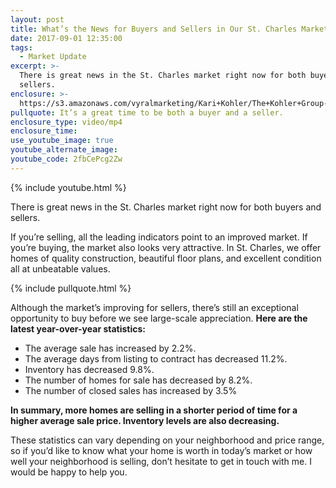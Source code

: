 ```yaml
---
layout: post
title: What’s the News for Buyers and Sellers in Our St. Charles Market?
date: 2017-09-01 12:35:00
tags:
  - Market Update
excerpt: >-
  There is great news in the St. Charles market right now for both buyers and
  sellers.
enclosure: >-
  https://s3.amazonaws.com/vyralmarketing/Kari+Kohler/The+Kohler+Group-+Your+latest+St.+Charles+market+update.mp4
pullquote: It’s a great time to be both a buyer and a seller.
enclosure_type: video/mp4
enclosure_time:
use_youtube_image: true
youtube_alternate_image:
youtube_code: 2fbCePcg2Zw
---
```



{% include youtube.html %}

There is great news in the St. Charles market right now for both buyers and sellers.

If you’re selling, all the leading indicators point to an improved market. If you’re buying, the market also looks very attractive. In St. Charles, we offer homes of quality construction, beautiful floor plans, and excellent condition all at unbeatable values.

{% include pullquote.html %}

Although the market’s improving for sellers, there’s still an exceptional opportunity to buy before we see large-scale appreciation. **Here are the latest year-over-year statistics:**

* The average sale has increased by 2.2%.
* The average days from listing to contract has decreased 11.2%.
* Inventory has decreased 9.8%.
* The number of homes for sale has decreased by 8.2%.
* The number of closed sales has increased by 3.5%

**In summary, more homes are selling in a shorter period of time for a higher average sale price. Inventory levels are also decreasing.**

These statistics can vary depending on your neighborhood and price range, so if you’d like to know what your home is worth in today’s market or how well your neighborhood is selling, don’t hesitate to get in touch with me. I would be happy to help you.